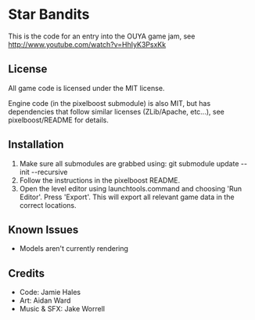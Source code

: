 Star Bandits
===

This is the code for an entry into the OUYA game jam, see http://www.youtube.com/watch?v=HhIyK3PsxKk

License
---

All game code is licensed under the MIT license.

Engine code (in the pixelboost submodule) is also MIT, but has dependencies that follow similar licenses (ZLib/Apache, etc...), see pixelboost/README for details.

Installation
---

1) Make sure all submodules are grabbed using:
	git submodule update --init --recursive
2) Follow the instructions in the pixelboost README.
3) Open the level editor using launchtools.command and choosing 'Run Editor'. Press 'Export'. This will export all relevant game data in the correct locations.

Known Issues
---

* Models aren't currently rendering

Credits
---

* Code:        Jamie Hales
* Art:         Aidan Ward
* Music & SFX: Jake Worrell
